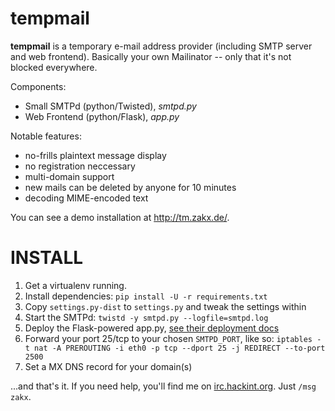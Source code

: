 tempmail
========

**tempmail** is a temporary e-mail address provider (including SMTP server and web frontend).
Basically your own Mailinator -- only that it's not blocked everywhere.

Components:
* Small SMTPd (python/Twisted), *smtpd.py*
* Web Frontend (python/Flask), *app.py*

Notable features:
* no-frills plaintext message display
* no registration neccessary
* multi-domain support
* new mails can be deleted by anyone for 10 minutes
* decoding MIME-encoded text

You can see a demo installation at http://tm.zakx.de/.

INSTALL
=======

1. Get a virtualenv running.
2. Install dependencies: ```pip install -U -r requirements.txt```
3. Copy ```settings.py-dist``` to ```settings.py``` and tweak the settings within
3. Start the SMTPd: ```twistd -y smtpd.py --logfile=smtpd.log```
4. Deploy the Flask-powered app.py, [see their deployment docs](http://flask.pocoo.org/docs/deploying/wsgi-standalone/)
5. Forward your port 25/tcp to your chosen ```SMTPD_PORT```, like so: ```iptables -t nat -A PREROUTING -i eth0 -p tcp --dport 25 -j REDIRECT --to-port 2500```
6. Set a MX DNS record for your domain(s)

...and that's it. If you need help, you'll find me on [irc.hackint.org](irc://irc.hackint.org/). Just ```/msg zakx```.
